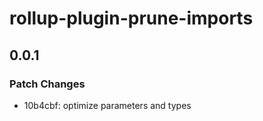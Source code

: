 # rollup-plugin-prune-imports

## 0.0.1

### Patch Changes

- 10b4cbf: optimize parameters and types
